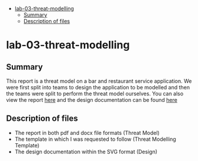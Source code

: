 - [lab-03-threat-modelling](#lab-03-threat-modelling)
  - [Summary](#summary)
  - [Description of files](#description-of-files)

# lab-03-threat-modelling

## Summary

This report is a threat model on a bar and restaurant service application. We were first split into teams to design the application to be modelled and then the teams were split to perform the threat model ourselves. You can also view the report [here](https://docs.google.com/document/d/1Kv2V4cniK5j9EY0oADmO-JgHj1cZTYxv/edit?usp=sharing&ouid=103168906336398527104&rtpof=true&sd=true) and the design documentation can be found [here](https://drive.google.com/file/d/1Kxxc-lUXk5XfgPHh1lWnwHDoUD1ALj6W/view?usp=sharing)

## Description of files

- The report in both pdf and docx file formats (Threat Model)
- The template in which I was requested to follow (Threat Modelling Template)
- The design documentation within the SVG format (Design)